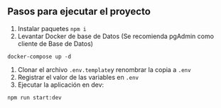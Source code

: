 ## Pasos para ejecutar el proyecto

1. Instalar paquetes ``npm i``
2. Levantar Docker de base de Datos (Se recomienda pgAdmin como cliente de Base de Datos)

```
docker-compose up -d
```

1. Clonar el archivo ``.env.template``y renombrar la copia a ``.env``
2. Registrar el valor de las variables en ``.env``
3. Ejecutar la aplicación en dev:

````
npm run start:dev
````
